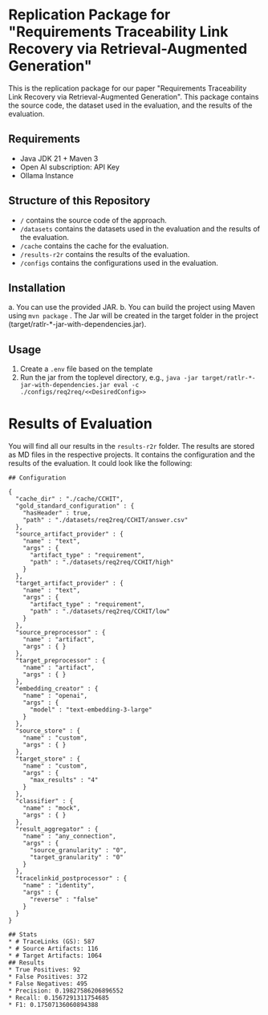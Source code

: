 # Replication Package for "Requirements Traceability Link Recovery via Retrieval-Augmented Generation"
This is the replication package for our paper "Requirements Traceability Link Recovery via Retrieval-Augmented Generation".
This package contains the source code, the dataset used in the evaluation, and the results of the evaluation.

## Requirements
- Java JDK 21 + Maven 3
- Open AI subscription: API Key
- Ollama Instance

## Structure of this Repository
* `/` contains the source code of the approach.
* `/datasets` contains the datasets used in the evaluation and the results of the evaluation.
* `/cache` contains the cache for the evaluation.
* `/results-r2r` contains the results of the evaluation.
* `/configs` contains the configurations used in the evaluation.

## Installation
a. You can use the provided JAR.
b. You can build the project using Maven using `mvn package` . The Jar will be created in the target folder in the project (target/ratlr-*-jar-with-dependencies.jar).

## Usage
1. Create a `.env` file based on the template
2. Run the jar from the toplevel directory, e.g., `java -jar target/ratlr-*-jar-with-dependencies.jar eval -c ./configs/req2req/<<DesiredConfig>>`

# Results of Evaluation
You will find all our results in the `results-r2r` folder. The results are stored as MD files in the respective projects.
It contains the configuration and the results of the evaluation.
It could look like the following:

```
## Configuration

{
  "cache_dir" : "./cache/CCHIT",
  "gold_standard_configuration" : {
    "hasHeader" : true,
    "path" : "./datasets/req2req/CCHIT/answer.csv"
  },
  "source_artifact_provider" : {
    "name" : "text",
    "args" : {
      "artifact_type" : "requirement",
      "path" : "./datasets/req2req/CCHIT/high"
    }
  },
  "target_artifact_provider" : {
    "name" : "text",
    "args" : {
      "artifact_type" : "requirement",
      "path" : "./datasets/req2req/CCHIT/low"
    }
  },
  "source_preprocessor" : {
    "name" : "artifact",
    "args" : { }
  },
  "target_preprocessor" : {
    "name" : "artifact",
    "args" : { }
  },
  "embedding_creator" : {
    "name" : "openai",
    "args" : {
      "model" : "text-embedding-3-large"
    }
  },
  "source_store" : {
    "name" : "custom",
    "args" : { }
  },
  "target_store" : {
    "name" : "custom",
    "args" : {
      "max_results" : "4"
    }
  },
  "classifier" : {
    "name" : "mock",
    "args" : { }
  },
  "result_aggregator" : {
    "name" : "any_connection",
    "args" : {
      "source_granularity" : "0",
      "target_granularity" : "0"
    }
  },
  "tracelinkid_postprocessor" : {
    "name" : "identity",
    "args" : {
      "reverse" : "false"
    }
  }
}

## Stats
* # TraceLinks (GS): 587
* # Source Artifacts: 116
* # Target Artifacts: 1064
## Results
* True Positives: 92
* False Positives: 372
* False Negatives: 495
* Precision: 0.19827586206896552
* Recall: 0.1567291311754685
* F1: 0.17507136060894388
```
